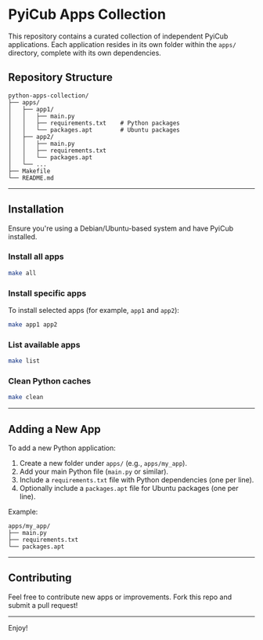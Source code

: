 # PyiCub Apps Collection

This repository contains a curated collection of independent PyiCub applications. Each application resides in its own folder within the `apps/` directory, complete with its own dependencies.

## Repository Structure

```
python-apps-collection/
├── apps/
│   ├── app1/
│   │   ├── main.py
│   │   ├── requirements.txt    # Python packages
│   │   └── packages.apt        # Ubuntu packages
│   ├── app2/
│   │   ├── main.py
│   │   ├── requirements.txt
│   │   └── packages.apt
│   └── ...
├── Makefile
└── README.md
```

---

## Installation

Ensure you're using a Debian/Ubuntu-based system and have PyiCub installed.

### Install all apps

```bash
make all
```

### Install specific apps

To install selected apps (for example, `app1` and `app2`):

```bash
make app1 app2
```

### List available apps

```bash
make list
```

### Clean Python caches

```bash
make clean
```

---

## Adding a New App

To add a new Python application:

1. Create a new folder under `apps/` (e.g., `apps/my_app`).
2. Add your main Python file (`main.py` or similar).
3. Include a `requirements.txt` file with Python dependencies (one per line).
4. Optionally include a `packages.apt` file for Ubuntu packages (one per line).

Example:

```
apps/my_app/
├── main.py
├── requirements.txt
└── packages.apt
```

---

## Contributing

Feel free to contribute new apps or improvements. Fork this repo and submit a pull request!

---

Enjoy!


